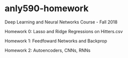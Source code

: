 # anly590-homework
Deep Learning and Neural Networks Course - Fall 2018


Homework 0: Lasso and Ridge Regressions on Hitters.csv

Homework 1: Feedfoward Networks and Backprop

Homework 2: Autoencoders, CNNs, RNNs 
